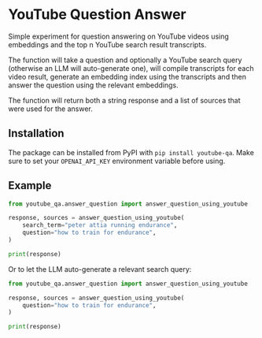 # YouTube Question Answer

Simple experiment for question answering on YouTube videos using embeddings and
the top n YouTube search result transcripts.

The function will take a question and optionally a YouTube search query (otherwise an LLM will auto-generate one),
will compile transcripts for each video result, generate an embedding index using the transcripts and then answer the
question using the relevant embeddings.

The function will return both a string response and a list of sources that were used for the answer.

## Installation

The package can be installed from PyPI with `pip install youtube-qa`. Make sure to set your `OPENAI_API_KEY`
environment variable before using.

## Example

```python
from youtube_qa.answer_question import answer_question_using_youtube

response, sources = answer_question_using_youtube(
    search_term="peter attia running endurance",
    question="how to train for endurance",
)

print(response)
```

Or to let the LLM auto-generate a relevant search query:

```python
from youtube_qa.answer_question import answer_question_using_youtube

response, sources = answer_question_using_youtube(
    question="how to train for endurance",
)

print(response)
```
